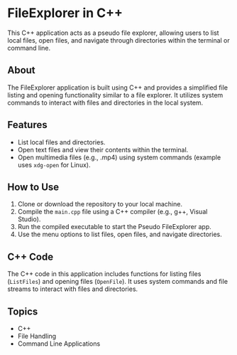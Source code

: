 # FileExplorer in C++

This C++ application acts as a pseudo file explorer, allowing users to list local files, open files, and navigate through directories within the terminal or command line.

## About

The FileExplorer application is built using C++ and provides a simplified file listing and opening functionality similar to a file explorer. It utilizes system commands to interact with files and directories in the local system.

## Features

- List local files and directories.
- Open text files and view their contents within the terminal.
- Open multimedia files (e.g., .mp4) using system commands (example uses `xdg-open` for Linux).

## How to Use

1. Clone or download the repository to your local machine.
2. Compile the `main.cpp` file using a C++ compiler (e.g., g++, Visual Studio).
3. Run the compiled executable to start the Pseudo FileExplorer app.
4. Use the menu options to list files, open files, and navigate directories.

## C++ Code

The C++ code in this application includes functions for listing files (`ListFiles`) and opening files (`OpenFile`). It uses system commands and file streams to interact with files and directories.

## Topics

- C++
- File Handling
- Command Line Applications

